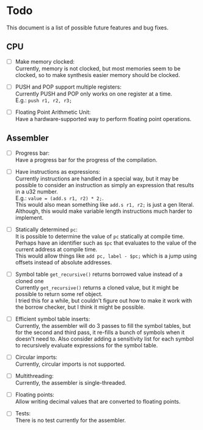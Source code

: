 # Todo

This document is a list of possible future features and bug fixes.

## CPU

- [ ] Make memory clocked:  
Currently, memory is not clocked, but most memories seem to be clocked, so to make synthesis easier memory should be clocked.

- [ ] PUSH and POP support multiple registers:  
Currently PUSH and POP only works on one register at a time.  
E.g.: `push r1, r2, r3;`

- [ ] Floating Point Arithmetic Unit:  
Have a hardware-supported way to perform floating point operations.

## Assembler

- [ ] Progress bar:  
Have a progress bar for the progress of the compilation.

- [ ] Have instructions as expressions:  
Currently instructions are handled in a special way, but it may be possible to consider an instruction as simply an expression that results in a u32 number.  
E.g.: `value = (add.s r1, r2) * 2;`.  
This would also mean something like `add.s r1, r2;` is just a gen literal.  
Although, this would make variable length instructions much harder to implement.

- [ ] Statically determined `pc`:  
It is possible to determine the value of `pc` statically at compile time. Perhaps have an identifier such as `$pc` that evaluates to the value of the current address at compile time.  
This would allow things like `add pc, label - $pc;` which is a jump using offsets instead of absolute addresses.

- [ ] Symbol table `get_recursive()` returns borrowed value instead of a cloned one  
Currently `get_recursive()` returns a cloned value, but it might be possible to return some ref object.  
I tried this for a while, but couldn't figure out how to make it work with the borrow checker, but I think it might be possible.

- [ ] Efficient symbol table inserts:  
Currently, the assembler will do 3 passes to fill the symbol tables, but for the second and third pass, it re-fills a bunch of symbols when it doesn't need to.
Also consider adding a sensitivity list for each symbol to recursively evaluate expressions for the symbol table.

- [ ] Circular imports:  
Currently, circular imports is not supported.

- [ ] Multithreading:  
Currently, the assembler is single-threaded.

- [ ] Floating points:  
Allow writing decimal values that are converted to floating points.

- [ ] Tests:  
There is no test currently for the assembler.
